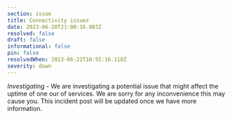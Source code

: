 ```yaml
---
section: issue
title: Connectivity issues
date: 2023-06-20T21:00:16.083Z
resolved: false
draft: false
informational: false
pin: false
resolvedWhen: 2023-06-22T10:55:16.110Z
severity: down
---
```

*Investigating* - We are investigating a potential issue that might affect the uptime of one our of services. We are sorry for any inconvenience this may cause you. This incident post will be updated once we have more information.